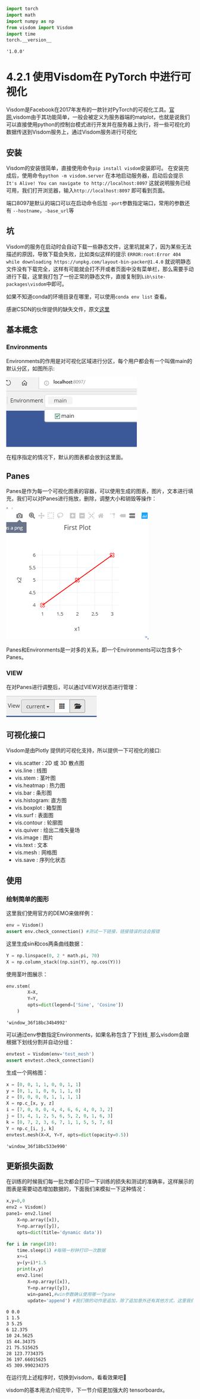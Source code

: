 ```python
import torch
import math
import numpy as np
from visdom import Visdom
import time
torch.__version__
```

    '1.0.0'

# 4.2.1 使用Visdom在 PyTorch 中进行可视化
Visdom是Facebook在2017年发布的一款针对PyTorch的可视化工具。[官网](https://github.com/facebookresearch/visdom),visdom由于其功能简单，一般会被定义为服务器端的matplot，也就是说我们可以直接使用python的控制台模式进行开发并在服务器上执行，将一些可视化的数据传送到Visdom服务上，通过Visdom服务进行可视化

## 安装
Visdom的安装很简单，直接使用命令`pip install visdom`安装即可。
在安装完成后，使用命令`python -m visdom.server` 在本地启动服务器，启动后会提示`It's Alive! You can navigate to http://localhost:8097` 这就说明服务已经可用，我们打开浏览器，输入`http://localhost:8097` 即可看到页面。

端口8097是默认的端口可以在启动命令后加 `-port`参数指定端口，常用的参数还有 `--hostname`，`-base_url`等

## 坑
Visdom的服务在启动时会自动下载一些静态文件，这里坑就来了，因为某些无法描述的原因，导致下载会失败，比如类似这样的提示 `ERROR:root:Error 404 while downloading https://unpkg.com/layout-bin-packer@1.4.0` 就说明静态文件没有下载完全，这样有可能就会打不开或者页面中没有菜单栏，那么需要手动进行下载，这里我打包了一份正常的静态文件，直接复制到`Lib\site-packages\visdom`中即可。

如果不知道conda的环境目录在哪里，可以使用`conda env list` 查看。

感谢CSDN的伙伴提供的缺失文件，原文[这里](https://blog.csdn.net/qq_36941368/article/details/82288154)

## 基本概念
### Environments
Environments的作用是对可视化区域进行分区，每个用户都会有一个叫做main的默认分区，如图所示:  

![](img/1.PNG)  

在程序指定的情况下，默认的图表都会放到这里面。

## Panes
Panes是作为每一个可视化图表的容器，可以使用生成的图表，图片，文本进行填充，我们可以对Panes进行拖放，删除，调整大小和销毁等操作：  

![](img/2.PNG)  

Panes和Environments是一对多的关系，即一个Environments可以包含多个Panes。

### VIEW
在对Panes进行调整后，可以通过VIEW对状态进行管理：  

![](img/3.PNG)  


## 可视化接口
Visdom是由Plotly 提供的可视化支持，所以提供一下可视化的接口:
- vis.scatter : 2D 或 3D 散点图
- vis.line : 线图
- vis.stem : 茎叶图
- vis.heatmap : 热力图
- vis.bar : 条形图
- vis.histogram: 直方图
- vis.boxplot : 箱型图
- vis.surf : 表面图
- vis.contour : 轮廓图
- vis.quiver : 绘出二维矢量场
- vis.image : 图片
- vis.text : 文本
- vis.mesh : 网格图
- vis.save : 序列化状态

## 使用
### 绘制简单的图形
这里我们使用官方的DEMO来做样例：

```python
env = Visdom() 
assert env.check_connection() #测试一下链接，链接错误的话会报错
```

这里生成sin和cos两条曲线数据：

```python
Y = np.linspace(0, 2 * math.pi, 70)
X = np.column_stack((np.sin(Y), np.cos(Y)))
```

使用茎叶图展示：

```python
env.stem(
        X=X,
        Y=Y,
        opts=dict(legend=['Sine', 'Cosine'])
    )
```

    'window_36f18bc34b4992'

可以通过env参数指定Environments，如果名称包含了下划线`_`那么visdom会跟根据下划线分割并自动分组：

```python
envtest = Visdom(env='test_mesh')
assert envtest.check_connection()
```

生成一个网格图：

```python
x = [0, 0, 1, 1, 0, 0, 1, 1]
y = [0, 1, 1, 0, 0, 1, 1, 0]
z = [0, 0, 0, 0, 1, 1, 1, 1]
X = np.c_[x, y, z]
i = [7, 0, 0, 0, 4, 4, 6, 6, 4, 0, 3, 2]
j = [3, 4, 1, 2, 5, 6, 5, 2, 0, 1, 6, 3]
k = [0, 7, 2, 3, 6, 7, 1, 1, 5, 5, 7, 6]
Y = np.c_[i, j, k]
envtest.mesh(X=X, Y=Y, opts=dict(opacity=0.5))
```

    'window_36f18bc533e990'

## 更新损失函数

在训练的时候我们每一批次都会打印一下训练的损失和测试的准确率，这样展示的图表是需要动态增加数据的，下面我们来模拟一下这种情况：

```python
x,y=0,0
env2 = Visdom()
pane1= env2.line(
    X=np.array([x]),
    Y=np.array([y]),
    opts=dict(title='dynamic data'))
```

```python
for i in range(10):
    time.sleep(1) #每隔一秒钟打印一次数据
    x+=i
    y=(y+i)*1.5
    print(x,y)
    env2.line(
        X=np.array([x]),
        Y=np.array([y]),
        win=pane1,#win参数确认使用哪一个pane
        update='append') #我们做的动作是追加，除了追加意外还有其他方式，这里我们不做介绍了
```

    0 0.0
    1 1.5
    3 5.25
    6 12.375
    10 24.5625
    15 44.34375
    21 75.515625
    28 123.7734375
    36 197.66015625
    45 309.990234375
    

在运行完上述程序时，切换到visdom，看看效果吧🙂

visdom的基本用法介绍完毕，下一节介绍更加强大的 tensorboardx。
